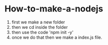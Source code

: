 # How-to-make-a-nodejs

1. first we make a new folder 
1. then we cd inside the folder 
1. then use the code 'npm init -y'
1. once we do that then we make a index.js file.